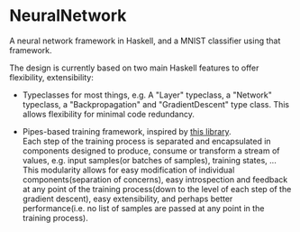 # NeuralNetwork

A neural network framework in Haskell, and a MNIST classifier using that framework.

The design is currently based on two main Haskell features to offer flexibility, extensibility:

* Typeclasses for most things, e.g. A "Layer" typeclass, a "Network" typeclass, a "Backpropagation" and "GradientDescent" type class.
  This allows flexibility for minimal code redundancy.

* Pipes-based training framework, inspired by [this library](https://hackage.haskell.org/package/neural-0.3.0.0/docs/Numeric-Neural-Pipes.html).  
  Each step of the training process is separated and encapsulated in components designed to produce, consume or transform a stream of values,
  e.g. input samples(or batches of samples), training states, ...
  This modularity allows for easy modification of individual components(separation of concerns),
  easy introspection and feedback at any point of the training process(down to the level of each step of the gradient descent),
  easy extensibility, and perhaps better performance(i.e. no list of samples are passed at any point in the training process).
  

